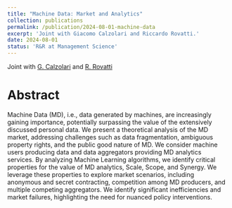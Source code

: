 ```yaml
---
title: "Machine Data: Market and Analytics"
collection: publications
permalink: /publication/2024-08-01-machine-data
excerpt: 'Joint with Giacomo Calzolari and Riccardo Rovatti.'
date: 2024-08-01
status: 'R&R at Management Science'
---
```


Joint with [G. Calzolari](https://sites.google.com/view/giacomo-calzolari) and [R. Rovatti](https://www.unibo.it/sitoweb/riccardo.rovatti)

Abstract
=========

Machine Data (MD), i.e., data generated by machines, are increasingly gaining importance, potentially surpassing the value of the extensively discussed personal data. We present a theoretical analysis of the MD market, addressing challenges such as data fragmentation, ambiguous property rights, and the public good nature of MD. We consider machine users producing data and data aggregators providing MD analytics services. By analyzing Machine Learning algorithms, we identify critical properties for the value of MD analytics,  Scale, Scope, and Synergy. We leverage these properties to explore market scenarios, including anonymous and secret contracting, competition among MD producers, and multiple competing aggregators. We identify significant inefficiencies and market failures, highlighting the need for nuanced policy interventions.